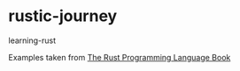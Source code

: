 # rustic-journey
learning-rust

Examples taken from [The Rust Programming Language Book](https://doc.rust-lang.org/stable/book/)
